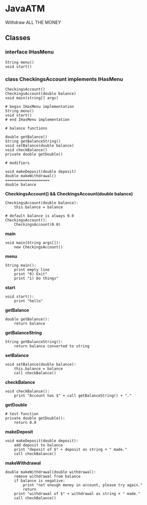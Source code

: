 # JavaATM
Withdraw ALL THE MONEY

## Classes

### interface IHasMenu
```
String menu()
void start()
```

### class CheckingsAccount implements IHasMenu
```
CheckingsAccount()
CheckingsAccount(double balance)
void main(string[] args)

# begin IHasMenu implementation
String menu()
void start()
# end IHasMenu implementation

# balance functions

double getBalance()
String getBalanceString()
void setBalance(double balance)
void checkBalance()
private double getDouble()

# modifiers

void makeDeposit(double deposit)
double makeWithdrawal()
====================
double balance
```

**CheckingsAccount() && CheckingsAccount(double balance)**
```
CheckingsAccount(double balance):
    this.balance = balance

# default balance is always 0.0
CheckingsAccount():
    CheckingsAccount(0.0)
```

**main**
```
void main(String args[]):
    new CheckingsAccount()
```

**menu**
```
String main():
    print empty line
    print "0) Exit"
    print "1) Do things"
```

**start**
```
void start():
    print "hello"
```

**getBalance**
```
double getBalance():
    return balance
```

**getBalanceString**
```
String getBalanceString():
    return balance converted to string
```

**setBalance**
```
void setBalance(double balance):
    this.balance = balance
    call checkBalance()
```

**checkBalance**
```
void checkBalance():
    print "Account has $" + call getBalanceString() + "."
```

**getDouble**
```
# test function
private double getDouble():
    return 0.0
```

**makeDeposit**
```
void makeDeposit(double deposit):
    add deposit to balance
    print "deposit of $" + deposit as string + " made."
    call checkBalance()
```

**makeWithdrawal**
```
double makeWithdrawal(double withdrawal):
    remove withdrawal from balance
    if balance is negative:
        print "not enough money in account, please try again."
        return
    print "withdrawal of $" + withdrawal as string + " made."
    call checkBalance()
```